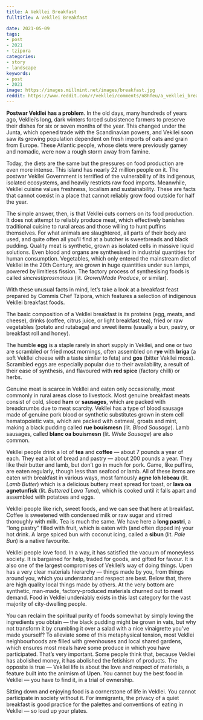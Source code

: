 ```yaml
---
title: A Vekllei Breakfast
fulltitle: A Vekllei Breakfast

date: 2021-05-09
tags:
- post
- 2021
- tzipora
categories:
- story
- landscape
keywords:
- post
- 2021
image: https://images.millmint.net/images/breakfast.jpg
reddit: https://www.reddit.com/r/vekllei/comments/n8hfeu/a_vekllei_breakfast/
---
```


**Postwar Vekllei has a problem**. In the old days, many hundreds of years ago, Vekllei’s long, dark winters forced subsistence farmers to preserve their dishes for six or seven months of the year. This changed under the Junta, which opened trade with the Scandinavian powers, and Vekllei soon saw its growing population dependent on fresh imports of oats and grain from Europe. These Atlantic people, whose diets were previously gamey and nomadic, were now a rough storm away from famine.

Today, the diets are the same but the pressures on food production are even more intense. This island has nearly 22 million people on it. The postwar Vekllei Government is terrified of the vulnerability of its indigenous, isolated ecosystems, and heavily restricts raw food imports. Meanwhile, Vekllei cuisine values freshness, localism and sustainability. These are facts that cannot coexist in a place that cannot reliably grow food outside for half the year.

The simple answer, then, is that Vekllei cuts corners on its food production. It does not attempt to reliably produce meat, which effectively banishes traditional cuisine to rural areas and those willing to hunt puffins themselves. For what animals are slaughtered, all parts of their body are used, and quite often all you’ll find at a butcher is sweetbreads and black pudding. Quality meat is synthetic, grown as isolated cells in massive liquid solutions. Even blood and organs are synthesised in industrial quantities for human consumption. Vegetables, which only entered the mainstream diet of Vekllei in the 20th Century, are grown in huge quantities under sun lamps, powered by limitless fission. The factory process of synthesising foods is called *sincrestiprosmaious* (lit. *Grown/Made Produce*, or similar).

With these unusual facts in mind, let’s take a look at a breakfast feast prepared by Commis Chef Tzipora, which features a selection of indigenous Vekllei breakfast foods.

The basic composition of a Vekllei breakfast is its proteins (egg, meats, and cheese), drinks (coffee, citrus juice, or light breakfast tea), fried or raw vegetables (potato and rutabaga) and sweet items (usually a bun, pastry, or breakfast roll and honey).

The humble **egg** is a staple rarely in short supply in Vekllei, and one or two are scrambled or fried most mornings, often assembled on **rye** with **briga** (a soft Vekllei cheese with a taste similar to feta) and **gos** (bitter Vekllei moss). Scrambled eggs are especially popular due to their availability, a result of their ease of synthesis, and flavoured with **red spice** (factory chilli) or herbs.

Genuine meat is scarce in Vekllei and eaten only occasionally, most commonly in rural areas close to livestock. Most genuine breakfast meats consist of cold, sliced **ham** or **sausages**, which are packed with breadcrumbs due to meat scarcity. Vekllei has a type of blood sausage made of genuine pork blood or synthetic substitutes grown in stem cell hematopoietic vats, which are packed with oatmeal, groats and mint, making a black pudding called **rue bouismesn** (lit. *Blood Sausage*). Lamb sausages, called **blanc oa bouismesn** (lit. *White Sausage*) are also common.

Vekllei people drink a lot of **tea** and **coffee** — about 7 pounds a year of each. They eat a lot of bread and pastry — about 200 pounds a year. They like their butter and lamb, but don’t go in much for pork. Game, like puffins, are eaten regularly, though less than seafood or lamb. All of these items are eaten with breakfast in various ways, most famously **agne loh lebeau** (lit. *Lamb Butter*) which is a delicious buttery meat spread for toast, or **lava oa agnetunfisk** (lit. *Buttered Lava Tuna*), which is cooked until it falls apart and assembled with potatoes and eggs.

Vekllei people like rich, sweet foods, and we can see that here at breakfast. Coffee is sweetened with condensed milk or raw sugar and stirred thoroughly with milk. Tea is much the same. We have here a **long pastri**, a “long pastry” filled with fruit, which is eaten with (and often dipped in) your hot drink. A large spiced bun with coconut icing, called a **sibun** (lit. *Pale Bun*) is a native favourite.

Vekllei people love food. In a way, it has satisfied the vacuum of moneyless society. It is bargained for help, traded for goods, and gifted for favour. It is also one of the largest compromises of Vekllei’s way of doing things. Upen has a very clear materials hierarchy — things made by you, from things around you, which you understand and respect are best. Below that, there are high quality local things made by others. At the very bottom are synthetic, man-made, factory-produced materials churned out to meet demand. Food in Vekllei undeniably exists in this last category for the vast majority of city-dwelling people.

You can reclaim the spiritual purity of foods somewhat by simply loving the ingredients you obtain — the black pudding might be grown in vats, but why not transform it by crumbling it over a salad with a nice vinaigrette you’ve made yourself? To alleviate some of this metaphysical tension, most Vekllei neighbourhoods are filled with greenhouses and local shared gardens, which ensures most meals have some produce in which you have participated. That’s very important. Some people think that, because Vekllei has abolished money, it has abolished the fetishism of products. The opposite is true — Vekllei life is about the love and respect of materials, a feature built into the animism of Upen. You cannot buy the best food in Vekllei — you have to find it, in a trial of ownership.

Sitting down and enjoying food is a cornerstone of life in Vekllei. You cannot participate in society without it. For immigrants, the privacy of a quiet breakfast is good practice for the palettes and conventions of eating in Vekllei — so load up your plates.
